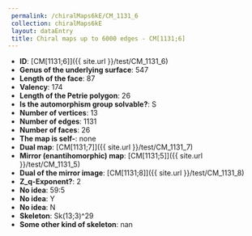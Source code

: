 ```yaml
--- 
 permalink: /chiralMaps6kE/CM_1131_6 
 collection: chiralMaps6kE
 layout: dataEntry
 title: Chiral maps up to 6000 edges - CM[1131;6]
---
```


- **ID**: [CM[1131;6]]({{ site.url }}/test/CM_1131_6)
- **Genus of the underlying surface**: 547
- **Length of the face**: 87
- **Valency**: 174
- **Length of the Petrie polygon**: 26
- **Is the automorphism group solvable?**: S
- **Number of vertices**: 13
- **Number of edges**: 1131
- **Number of faces**: 26
- **The map is self-**: none
- **Dual map**: [CM[1131;7]]({{ site.url }}/test/CM_1131_7)
- **Mirror (enantihomorphic) map**: [CM[1131;5]]({{ site.url }}/test/CM_1131_5)
- **Dual of the mirror image**: [CM[1131;8]]({{ site.url }}/test/CM_1131_8)
- **Z_q-Exponent?**: 2
- **No idea**:  59:5
- **No idea**: Y
- **No idea**: N
- **Skeleton**: Sk(13;3)^29
- **Some other kind of skeleton**: nan
